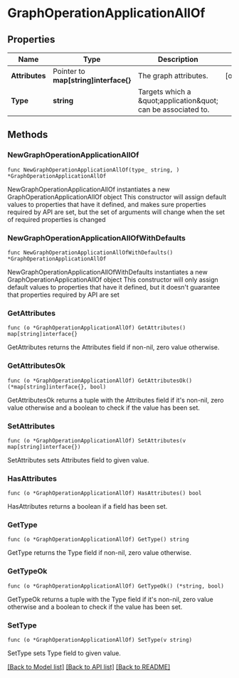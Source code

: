 # GraphOperationApplicationAllOf

## Properties

Name | Type | Description | Notes
------------ | ------------- | ------------- | -------------
**Attributes** | Pointer to **map[string]interface{}** | The graph attributes. | [optional] 
**Type** | **string** | Targets which a \&quot;application\&quot; can be associated to. | 

## Methods

### NewGraphOperationApplicationAllOf

`func NewGraphOperationApplicationAllOf(type_ string, ) *GraphOperationApplicationAllOf`

NewGraphOperationApplicationAllOf instantiates a new GraphOperationApplicationAllOf object
This constructor will assign default values to properties that have it defined,
and makes sure properties required by API are set, but the set of arguments
will change when the set of required properties is changed

### NewGraphOperationApplicationAllOfWithDefaults

`func NewGraphOperationApplicationAllOfWithDefaults() *GraphOperationApplicationAllOf`

NewGraphOperationApplicationAllOfWithDefaults instantiates a new GraphOperationApplicationAllOf object
This constructor will only assign default values to properties that have it defined,
but it doesn't guarantee that properties required by API are set

### GetAttributes

`func (o *GraphOperationApplicationAllOf) GetAttributes() map[string]interface{}`

GetAttributes returns the Attributes field if non-nil, zero value otherwise.

### GetAttributesOk

`func (o *GraphOperationApplicationAllOf) GetAttributesOk() (*map[string]interface{}, bool)`

GetAttributesOk returns a tuple with the Attributes field if it's non-nil, zero value otherwise
and a boolean to check if the value has been set.

### SetAttributes

`func (o *GraphOperationApplicationAllOf) SetAttributes(v map[string]interface{})`

SetAttributes sets Attributes field to given value.

### HasAttributes

`func (o *GraphOperationApplicationAllOf) HasAttributes() bool`

HasAttributes returns a boolean if a field has been set.

### GetType

`func (o *GraphOperationApplicationAllOf) GetType() string`

GetType returns the Type field if non-nil, zero value otherwise.

### GetTypeOk

`func (o *GraphOperationApplicationAllOf) GetTypeOk() (*string, bool)`

GetTypeOk returns a tuple with the Type field if it's non-nil, zero value otherwise
and a boolean to check if the value has been set.

### SetType

`func (o *GraphOperationApplicationAllOf) SetType(v string)`

SetType sets Type field to given value.



[[Back to Model list]](../README.md#documentation-for-models) [[Back to API list]](../README.md#documentation-for-api-endpoints) [[Back to README]](../README.md)


